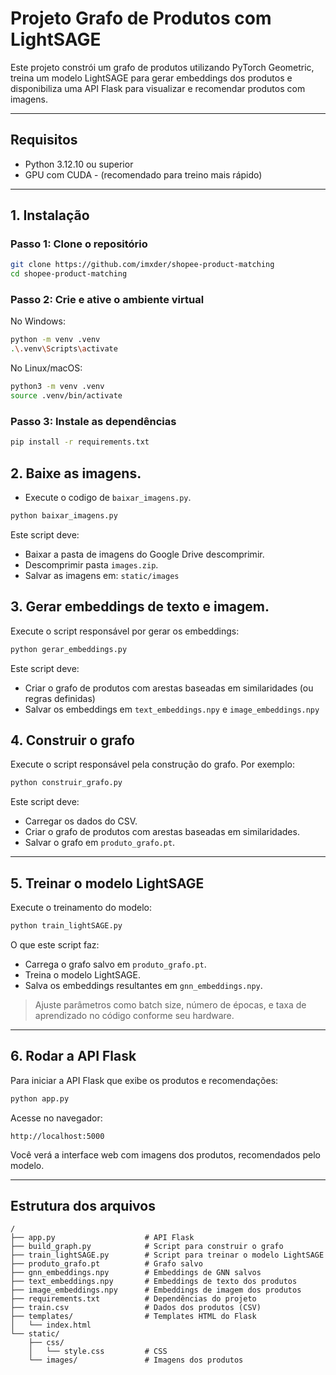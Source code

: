 
# Projeto Grafo de Produtos com LightSAGE

Este projeto constrói um grafo de produtos utilizando PyTorch Geometric, treina um modelo LightSAGE para gerar embeddings dos produtos e disponibiliza uma API Flask para visualizar e recomendar produtos com imagens.

---

## Requisitos

- Python 3.12.10 ou superior
- GPU com CUDA - (recomendado para treino mais rápido)

---

## 1. Instalação

### Passo 1: Clone o repositório

```bash
git clone https://github.com/imxder/shopee-product-matching
cd shopee-product-matching
```

### Passo 2: Crie e ative o ambiente virtual

No Windows:

```bash
python -m venv .venv
.\.venv\Scripts\activate
```

No Linux/macOS:

```bash
python3 -m venv .venv
source .venv/bin/activate
```

### Passo 3: Instale as dependências

```bash
pip install -r requirements.txt
```

## 2. Baixe as imagens.

- Execute o codigo de `baixar_imagens.py`.

```bash
python baixar_imagens.py
```

Este script deve:

- Baixar a pasta de imagens do Google Drive descomprimir.
- Descomprimir pasta `images.zip`.
- Salvar as imagens em: `static/images`

## 3. Gerar embeddings de texto e imagem.

Execute o script responsável por gerar os embeddings:

```bash
python gerar_embeddings.py
```

Este script deve:

- Criar o grafo de produtos com arestas baseadas em similaridades (ou regras definidas)
- Salvar os embeddings em `text_embeddings.npy` e `image_embeddings.npy`

## 4. Construir o grafo

Execute o script responsável pela construção do grafo. Por exemplo:

```bash
python construir_grafo.py
```

Este script deve:

- Carregar os dados do CSV.
- Criar o grafo de produtos com arestas baseadas em similaridades.
- Salvar o grafo em `produto_grafo.pt`.

---

## 5. Treinar o modelo LightSAGE

Execute o treinamento do modelo:

```bash
python train_lightSAGE.py
```

O que este script faz:

- Carrega o grafo salvo em `produto_grafo.pt`.
- Treina o modelo LightSAGE.
- Salva os embeddings resultantes em `gnn_embeddings.npy`.

> Ajuste parâmetros como batch size, número de épocas, e taxa de aprendizado no código conforme seu hardware.

---

## 6. Rodar a API Flask

Para iniciar a API Flask que exibe os produtos e recomendações:

```bash
python app.py
```

Acesse no navegador:

```
http://localhost:5000
```

Você verá a interface web com imagens dos produtos, recomendados pelo modelo.

---

## Estrutura dos arquivos
```
/
├── app.py                    # API Flask
├── build_graph.py            # Script para construir o grafo
├── train_lightSAGE.py        # Script para treinar o modelo LightSAGE
├── produto_grafo.pt          # Grafo salvo
├── gnn_embeddings.npy        # Embeddings de GNN salvos
├── text_embeddings.npy       # Embeddings de texto dos produtos
├── image_embeddings.npy      # Embeddings de imagem dos produtos
├── requirements.txt          # Dependências do projeto
├── train.csv                 # Dados dos produtos (CSV)
├── templates/                # Templates HTML do Flask
│   └── index.html
└── static/
    ├── css/
    │   └── style.css         # CSS 
    └── images/               # Imagens dos produtos 
```
